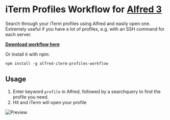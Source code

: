 iTerm Profiles Workflow for [Alfred 3](http://www.alfredapp.com)
==============================

Search through your iTerm profiles using Alfred and easily open one. Extremely useful if you have a lot of profiles, e.g. with an SSH command for each server.

**[Download workflow here](https://github.com/jessedobbelaere/alfred-iterm-profiles-workflow/releases)**

Or install it with npm:

```
npm install -g alfred-iterm-profiles-workflow
```

## Usage
1. Enter keyword `profile` in Alfred, followed by a searchquery to find the profile you need.
2. Hit <enter> and iTerm will open your profile

![Preview](https://i.imgur.com/TKlKLct.png)
